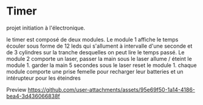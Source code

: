 # Timer
projet initiation à l'électronique.

le timer est composé de deux modules.
Le module 1 affiche le temps écouler sous forme de 12 leds qui s'allument à intervalle d'une seconde et de 3 cylindres sur la tranche desquelles on peut lire le temps passé.
Le module 2 comporte un laser, passer la main sous le laser allume / éteint le module 1. garder la main 5 secondes sous le laser reset le module 1.
chaque module comporte une prise femelle pour recharger leur batteries et un intérupteur pour les éteindres

Preview
https://github.com/user-attachments/assets/95e69f50-1a14-4186-bea4-3d436066838f

